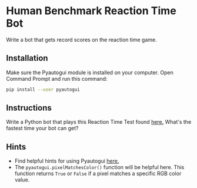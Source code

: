 # Human Benchmark Reaction Time Bot
Write a bot that gets record scores on the reaction time game.

## Installation
Make sure the Pyautogui module is installed on your computer. Open Command Prompt and run this command:
```bash
pip install --user pyautogui
```

## Instructions
Write a Python bot that plays this Reaction Time Test found [here.](https://humanbenchmark.com/tests/reactiontime)
What's the fastest time your bot can get?

## Hints
* Find helpful hints for using Pyautogui [here.](https://pyautogui.readthedocs.io/en/latest/)
* The `pyautogui.pixelMatchesColor()` function will be helpful here. This function returns `True` or `False` if a pixel matches a specific RGB color value.
